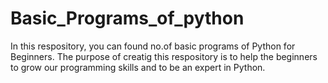 # Basic_Programs_of_python
In this respository, you can found no.of basic programs of Python for Beginners. The purpose of creatig this respository is to help the beginners to grow our programming skills and to be an expert in Python.
